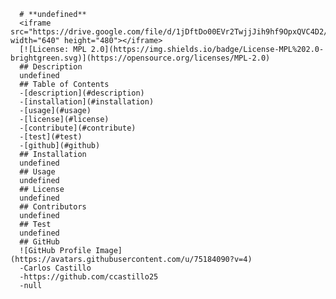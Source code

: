 
      
      # **undefined**
      <iframe src="https://drive.google.com/file/d/1jDftDo00EVr2TwjjJih9hf9OpxQVC4D2/preview" width="640" height="480"></iframe>
      [![License: MPL 2.0](https://img.shields.io/badge/License-MPL%202.0-brightgreen.svg)](https://opensource.org/licenses/MPL-2.0)
      ## Description
      undefined
      ## Table of Contents
      -[description](#description)
      -[installation](#installation)
      -[usage](#usage)
      -[license](#license)
      -[contribute](#contribute)
      -[test](#test)
      -[github](#github)
      ## Installation
      undefined
      ## Usage
      undefined
      ## License
      undefined
      ## Contributors 
      undefined
      ## Test
      undefined
      ## GitHub
      ![GitHub Profile Image](https://avatars.githubusercontent.com/u/75184090?v=4)
      -Carlos Castillo
      -https://github.com/ccastillo25
      -null
      
